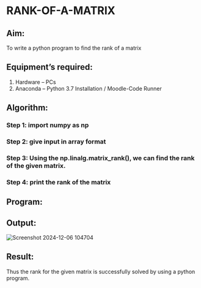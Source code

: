 # RANK-OF-A-MATRIX
## Aim:
To write a python program to find the rank of a matrix
## Equipment’s required:
1. 	Hardware – PCs
2. 	Anaconda – Python 3.7 Installation / Moodle-Code Runner
## Algorithm:
### Step 1: import numpy as np
### Step 2: give input in array format
### Step 3: Using the np.linalg.matrix_rank(), we can find the rank of the given matrix.
### Step 4: print the rank of the matrix
## Program:
## Output:
![Screenshot 2024-12-06 104704](https://github.com/user-attachments/assets/4e02c6bc-261d-44d3-9f6c-7c7e8ea0277a)

## Result:
Thus the rank for the given matrix is successfully solved by  using a python program.

